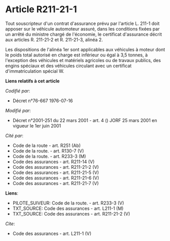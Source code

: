 # Article R211-21-1

Tout souscripteur d'un contrat d'assurance prévu par l'article L. 211-1 doit apposer sur le véhicule automoteur assuré, dans
les conditions fixées par un arrêté du ministre chargé de l'économie, le certificat d'assurance décrit aux articles R.
211-21-2 et R. 211-21-3, alinéa 2.

Les dispositions de l'alinéa 1er sont applicables aux véhicules à moteur dont le poids total autorisé en charge est inférieur
ou égal à 3,5 tonnes, à l'exception des véhicules et matériels agricoles ou de travaux publics, des engins spéciaux et des
véhicules circulant avec un certificat d'immatriculation spécial W.

**Liens relatifs à cet article**

_Codifié par_:

  - Décret n°76-667 1976-07-16

_Modifié par_:

  - Décret n°2001-251 du 22 mars 2001 - art. 4 () JORF 25 mars 2001 en vigueur le 1er juin 2001

_Cité par_:

  - Code de la route - art. R251 (Ab)
  - Code de la route. - art. R130-7 (V)
  - Code de la route. - art. R233-3 (M)
  - Code des assurances - art. R211-14 (V)
  - Code des assurances - art. R211-21-2 (V)
  - Code des assurances - art. R211-21-5 (V)
  - Code des assurances - art. R211-21-6 (V)
  - Code des assurances - art. R211-21-7 (V)

**Liens**:

  - PILOTE_SUIVEUR: Code de la route. - art. R233-3 (V)
  - TXT_SOURCE: Code des assurances - art. L211-1 (M)
  - TXT_SOURCE: Code des assurances - art. R211-21-2 (V)

_Cite_:

  - Code des assurances - art. L211-1 (V)

